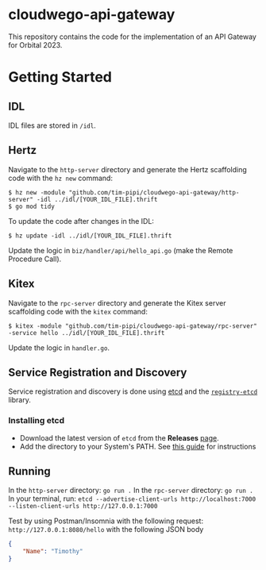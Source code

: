 # cloudwego-api-gateway

This repository contains the code for the implementation of an API Gateway for Orbital 2023.

# Getting Started

## IDL

IDL files are stored in `/idl`.

## Hertz

Navigate to the `http-server` directory and generate the Hertz scaffolding code with the `hz new` command:

```shell
$ hz new -module "github.com/tim-pipi/cloudwego-api-gateway/http-server" -idl ../idl/[YOUR_IDL_FILE].thrift
$ go mod tidy
```

To update the code after changes in the IDL:

```shell
$ hz update -idl ../idl/[YOUR_IDL_FILE].thrift
```

Update the logic in `biz/handler/api/hello_api.go` (make the Remote Procedure Call).

## Kitex

Navigate to the `rpc-server` directory and generate the Kitex server scaffolding code with the `kitex` command:

```shell
$ kitex -module "github.com/tim-pipi/cloudwego-api-gateway/rpc-server" -service hello ../idl/[YOUR_IDL_FILE].thrift
```

Update the logic in `handler.go`.

## Service Registration and Discovery

Service registration and discovery is done using [etcd](https://etcd.io/docs/v3.5/)
and the [`registry-etcd`](https://github.com/kitex-contrib/registry-etcd) library.

### Installing etcd

- Download the latest version of `etcd` from the **Releases** [page](https://github.com/etcd-io/etcd/releases/).
- Add the directory to your System's PATH. See [this guide](https://www.architectryan.com/2018/03/17/add-to-the-path-on-windows-10/) for instructions

## Running

In the `http-server` directory: `go run .`
In the `rpc-server` directory: `go run .`
In your terminal, run: `etcd --advertise-client-urls http://localhost:7000 --listen-client-urls http://127.0.0.1:7000`

Test by using Postman/Insomnia with the following request: `http://127.0.0.1:8080/hello` with the following JSON body

```json
{
	"Name": "Timothy"
}
```
